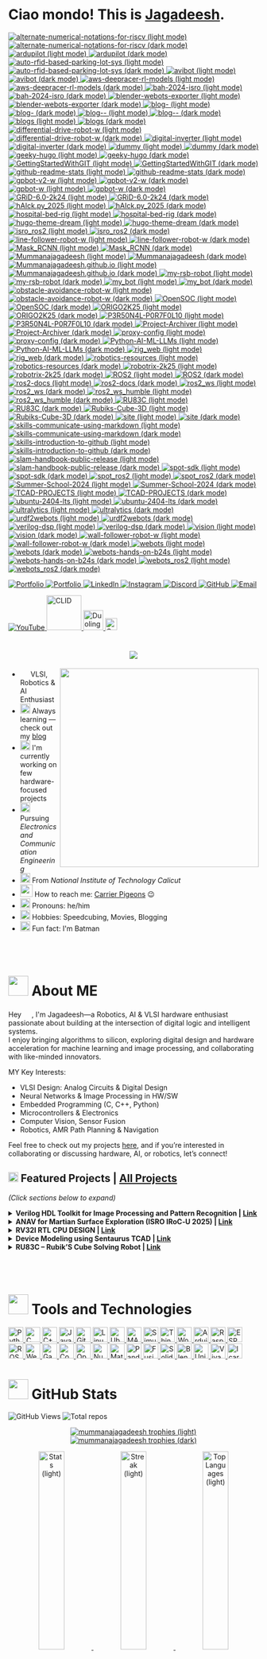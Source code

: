 # Ciao mondo! This is [Jagadeesh](https://mummanajagadeesh.github.io/). <!-- updated: 2025-07-20 14:53:03 IST -->

<!--# こんにちは、世界！これは [Jagadeesh](https://mummanajagadeesh.github.io/) です。-->

<!--START:REPO_CARDS-->

<a href="https://github.com/Mummanajagadeesh#gh-light-mode-only">
  <img src="./repos/alternate-numerical-notations-for-riscv-light.svg#gh-light-mode-only" alt="alternate-numerical-notations-for-riscv (light mode)" />
</a>
<a href="https://github.com/Mummanajagadeesh#gh-dark-mode-only">
  <img src="./repos/alternate-numerical-notations-for-riscv-dark.svg#gh-dark-mode-only" alt="alternate-numerical-notations-for-riscv (dark mode)" />
</a>


<a href="https://github.com/Mummanajagadeesh#gh-light-mode-only">
  <img src="./repos/ardupilot-light.svg#gh-light-mode-only" alt="ardupilot (light mode)" />
</a>
<a href="https://github.com/Mummanajagadeesh#gh-dark-mode-only">
  <img src="./repos/ardupilot-dark.svg#gh-dark-mode-only" alt="ardupilot (dark mode)" />
</a>


<a href="https://github.com/Mummanajagadeesh#gh-light-mode-only">
  <img src="./repos/auto-rfid-based-parking-lot-sys-light.svg#gh-light-mode-only" alt="auto-rfid-based-parking-lot-sys (light mode)" />
</a>
<a href="https://github.com/Mummanajagadeesh#gh-dark-mode-only">
  <img src="./repos/auto-rfid-based-parking-lot-sys-dark.svg#gh-dark-mode-only" alt="auto-rfid-based-parking-lot-sys (dark mode)" />
</a>


<a href="https://github.com/Mummanajagadeesh#gh-light-mode-only">
  <img src="./repos/avibot-light.svg#gh-light-mode-only" alt="avibot (light mode)" />
</a>
<a href="https://github.com/Mummanajagadeesh#gh-dark-mode-only">
  <img src="./repos/avibot-dark.svg#gh-dark-mode-only" alt="avibot (dark mode)" />
</a>


<a href="https://github.com/Mummanajagadeesh#gh-light-mode-only">
  <img src="./repos/aws-deepracer-rl-models-light.svg#gh-light-mode-only" alt="aws-deepracer-rl-models (light mode)" />
</a>
<a href="https://github.com/Mummanajagadeesh#gh-dark-mode-only">
  <img src="./repos/aws-deepracer-rl-models-dark.svg#gh-dark-mode-only" alt="aws-deepracer-rl-models (dark mode)" />
</a>


<a href="https://github.com/Mummanajagadeesh#gh-light-mode-only">
  <img src="./repos/bah-2024-isro-light.svg#gh-light-mode-only" alt="bah-2024-isro (light mode)" />
</a>
<a href="https://github.com/Mummanajagadeesh#gh-dark-mode-only">
  <img src="./repos/bah-2024-isro-dark.svg#gh-dark-mode-only" alt="bah-2024-isro (dark mode)" />
</a>


<a href="https://github.com/Mummanajagadeesh#gh-light-mode-only">
  <img src="./repos/blender-webots-exporter-light.svg#gh-light-mode-only" alt="blender-webots-exporter (light mode)" />
</a>
<a href="https://github.com/Mummanajagadeesh#gh-dark-mode-only">
  <img src="./repos/blender-webots-exporter-dark.svg#gh-dark-mode-only" alt="blender-webots-exporter (dark mode)" />
</a>


<a href="https://github.com/Mummanajagadeesh#gh-light-mode-only">
  <img src="./repos/blog--light.svg#gh-light-mode-only" alt="blog- (light mode)" />
</a>
<a href="https://github.com/Mummanajagadeesh#gh-dark-mode-only">
  <img src="./repos/blog--dark.svg#gh-dark-mode-only" alt="blog- (dark mode)" />
</a>


<a href="https://github.com/Mummanajagadeesh#gh-light-mode-only">
  <img src="./repos/blog---light.svg#gh-light-mode-only" alt="blog-- (light mode)" />
</a>
<a href="https://github.com/Mummanajagadeesh#gh-dark-mode-only">
  <img src="./repos/blog---dark.svg#gh-dark-mode-only" alt="blog-- (dark mode)" />
</a>


<a href="https://github.com/Mummanajagadeesh#gh-light-mode-only">
  <img src="./repos/blogs-light.svg#gh-light-mode-only" alt="blogs (light mode)" />
</a>
<a href="https://github.com/Mummanajagadeesh#gh-dark-mode-only">
  <img src="./repos/blogs-dark.svg#gh-dark-mode-only" alt="blogs (dark mode)" />
</a>


<a href="https://github.com/Mummanajagadeesh#gh-light-mode-only">
  <img src="./repos/differential-drive-robot-w-light.svg#gh-light-mode-only" alt="differential-drive-robot-w (light mode)" />
</a>
<a href="https://github.com/Mummanajagadeesh#gh-dark-mode-only">
  <img src="./repos/differential-drive-robot-w-dark.svg#gh-dark-mode-only" alt="differential-drive-robot-w (dark mode)" />
</a>


<a href="https://github.com/Mummanajagadeesh#gh-light-mode-only">
  <img src="./repos/digital-inverter-light.svg#gh-light-mode-only" alt="digital-inverter (light mode)" />
</a>
<a href="https://github.com/Mummanajagadeesh#gh-dark-mode-only">
  <img src="./repos/digital-inverter-dark.svg#gh-dark-mode-only" alt="digital-inverter (dark mode)" />
</a>


<a href="https://github.com/Mummanajagadeesh#gh-light-mode-only">
  <img src="./repos/dummy-light.svg#gh-light-mode-only" alt="dummy (light mode)" />
</a>
<a href="https://github.com/Mummanajagadeesh#gh-dark-mode-only">
  <img src="./repos/dummy-dark.svg#gh-dark-mode-only" alt="dummy (dark mode)" />
</a>


<a href="https://github.com/Mummanajagadeesh#gh-light-mode-only">
  <img src="./repos/geeky-hugo-light.svg#gh-light-mode-only" alt="geeky-hugo (light mode)" />
</a>
<a href="https://github.com/Mummanajagadeesh#gh-dark-mode-only">
  <img src="./repos/geeky-hugo-dark.svg#gh-dark-mode-only" alt="geeky-hugo (dark mode)" />
</a>


<a href="https://github.com/Mummanajagadeesh#gh-light-mode-only">
  <img src="./repos/gettingstartedwithgit-light.svg#gh-light-mode-only" alt="GettingStartedWithGIT (light mode)" />
</a>
<a href="https://github.com/Mummanajagadeesh#gh-dark-mode-only">
  <img src="./repos/gettingstartedwithgit-dark.svg#gh-dark-mode-only" alt="GettingStartedWithGIT (dark mode)" />
</a>


<a href="https://github.com/Mummanajagadeesh#gh-light-mode-only">
  <img src="./repos/github-readme-stats-light.svg#gh-light-mode-only" alt="github-readme-stats (light mode)" />
</a>
<a href="https://github.com/Mummanajagadeesh#gh-dark-mode-only">
  <img src="./repos/github-readme-stats-dark.svg#gh-dark-mode-only" alt="github-readme-stats (dark mode)" />
</a>


<a href="https://github.com/Mummanajagadeesh#gh-light-mode-only">
  <img src="./repos/gpbot-v2-w-light.svg#gh-light-mode-only" alt="gpbot-v2-w (light mode)" />
</a>
<a href="https://github.com/Mummanajagadeesh#gh-dark-mode-only">
  <img src="./repos/gpbot-v2-w-dark.svg#gh-dark-mode-only" alt="gpbot-v2-w (dark mode)" />
</a>


<a href="https://github.com/Mummanajagadeesh#gh-light-mode-only">
  <img src="./repos/gpbot-w-light.svg#gh-light-mode-only" alt="gpbot-w (light mode)" />
</a>
<a href="https://github.com/Mummanajagadeesh#gh-dark-mode-only">
  <img src="./repos/gpbot-w-dark.svg#gh-dark-mode-only" alt="gpbot-w (dark mode)" />
</a>


<a href="https://github.com/Mummanajagadeesh#gh-light-mode-only">
  <img src="./repos/grid-6.0-2k24-light.svg#gh-light-mode-only" alt="GRiD-6.0-2k24 (light mode)" />
</a>
<a href="https://github.com/Mummanajagadeesh#gh-dark-mode-only">
  <img src="./repos/grid-6.0-2k24-dark.svg#gh-dark-mode-only" alt="GRiD-6.0-2k24 (dark mode)" />
</a>


<a href="https://github.com/Mummanajagadeesh#gh-light-mode-only">
  <img src="./repos/haick.py_2025-light.svg#gh-light-mode-only" alt="hAIck.py_2025 (light mode)" />
</a>
<a href="https://github.com/Mummanajagadeesh#gh-dark-mode-only">
  <img src="./repos/haick.py_2025-dark.svg#gh-dark-mode-only" alt="hAIck.py_2025 (dark mode)" />
</a>


<a href="https://github.com/Mummanajagadeesh#gh-light-mode-only">
  <img src="./repos/hospital-bed-rig-light.svg#gh-light-mode-only" alt="hospital-bed-rig (light mode)" />
</a>
<a href="https://github.com/Mummanajagadeesh#gh-dark-mode-only">
  <img src="./repos/hospital-bed-rig-dark.svg#gh-dark-mode-only" alt="hospital-bed-rig (dark mode)" />
</a>


<a href="https://github.com/Mummanajagadeesh#gh-light-mode-only">
  <img src="./repos/hugo-theme-dream-light.svg#gh-light-mode-only" alt="hugo-theme-dream (light mode)" />
</a>
<a href="https://github.com/Mummanajagadeesh#gh-dark-mode-only">
  <img src="./repos/hugo-theme-dream-dark.svg#gh-dark-mode-only" alt="hugo-theme-dream (dark mode)" />
</a>


<a href="https://github.com/Mummanajagadeesh#gh-light-mode-only">
  <img src="./repos/isro_ros2-light.svg#gh-light-mode-only" alt="isro_ros2 (light mode)" />
</a>
<a href="https://github.com/Mummanajagadeesh#gh-dark-mode-only">
  <img src="./repos/isro_ros2-dark.svg#gh-dark-mode-only" alt="isro_ros2 (dark mode)" />
</a>


<a href="https://github.com/Mummanajagadeesh#gh-light-mode-only">
  <img src="./repos/line-follower-robot-w-light.svg#gh-light-mode-only" alt="line-follower-robot-w (light mode)" />
</a>
<a href="https://github.com/Mummanajagadeesh#gh-dark-mode-only">
  <img src="./repos/line-follower-robot-w-dark.svg#gh-dark-mode-only" alt="line-follower-robot-w (dark mode)" />
</a>


<a href="https://github.com/Mummanajagadeesh#gh-light-mode-only">
  <img src="./repos/mask_rcnn-light.svg#gh-light-mode-only" alt="Mask_RCNN (light mode)" />
</a>
<a href="https://github.com/Mummanajagadeesh#gh-dark-mode-only">
  <img src="./repos/mask_rcnn-dark.svg#gh-dark-mode-only" alt="Mask_RCNN (dark mode)" />
</a>


<a href="https://github.com/Mummanajagadeesh#gh-light-mode-only">
  <img src="./repos/mummanajagadeesh-light.svg#gh-light-mode-only" alt="Mummanajagadeesh (light mode)" />
</a>
<a href="https://github.com/Mummanajagadeesh#gh-dark-mode-only">
  <img src="./repos/mummanajagadeesh-dark.svg#gh-dark-mode-only" alt="Mummanajagadeesh (dark mode)" />
</a>


<a href="https://github.com/Mummanajagadeesh#gh-light-mode-only">
  <img src="./repos/mummanajagadeesh.github.io-light.svg#gh-light-mode-only" alt="Mummanajagadeesh.github.io (light mode)" />
</a>
<a href="https://github.com/Mummanajagadeesh#gh-dark-mode-only">
  <img src="./repos/mummanajagadeesh.github.io-dark.svg#gh-dark-mode-only" alt="Mummanajagadeesh.github.io (dark mode)" />
</a>


<a href="https://github.com/Mummanajagadeesh#gh-light-mode-only">
  <img src="./repos/my-rsb-robot-light.svg#gh-light-mode-only" alt="my-rsb-robot (light mode)" />
</a>
<a href="https://github.com/Mummanajagadeesh#gh-dark-mode-only">
  <img src="./repos/my-rsb-robot-dark.svg#gh-dark-mode-only" alt="my-rsb-robot (dark mode)" />
</a>


<a href="https://github.com/Mummanajagadeesh#gh-light-mode-only">
  <img src="./repos/my_bot-light.svg#gh-light-mode-only" alt="my_bot (light mode)" />
</a>
<a href="https://github.com/Mummanajagadeesh#gh-dark-mode-only">
  <img src="./repos/my_bot-dark.svg#gh-dark-mode-only" alt="my_bot (dark mode)" />
</a>


<a href="https://github.com/Mummanajagadeesh#gh-light-mode-only">
  <img src="./repos/obstacle-avoidance-robot-w-light.svg#gh-light-mode-only" alt="obstacle-avoidance-robot-w (light mode)" />
</a>
<a href="https://github.com/Mummanajagadeesh#gh-dark-mode-only">
  <img src="./repos/obstacle-avoidance-robot-w-dark.svg#gh-dark-mode-only" alt="obstacle-avoidance-robot-w (dark mode)" />
</a>


<a href="https://github.com/Mummanajagadeesh#gh-light-mode-only">
  <img src="./repos/opensoc-light.svg#gh-light-mode-only" alt="OpenSOC (light mode)" />
</a>
<a href="https://github.com/Mummanajagadeesh#gh-dark-mode-only">
  <img src="./repos/opensoc-dark.svg#gh-dark-mode-only" alt="OpenSOC (dark mode)" />
</a>


<a href="https://github.com/Mummanajagadeesh#gh-light-mode-only">
  <img src="./repos/origo2k25-light.svg#gh-light-mode-only" alt="ORIGO2K25 (light mode)" />
</a>
<a href="https://github.com/Mummanajagadeesh#gh-dark-mode-only">
  <img src="./repos/origo2k25-dark.svg#gh-dark-mode-only" alt="ORIGO2K25 (dark mode)" />
</a>


<a href="https://github.com/Mummanajagadeesh#gh-light-mode-only">
  <img src="./repos/p3r50n4l-p0r7f0l10-light.svg#gh-light-mode-only" alt="P3R50N4L-P0R7F0L10 (light mode)" />
</a>
<a href="https://github.com/Mummanajagadeesh#gh-dark-mode-only">
  <img src="./repos/p3r50n4l-p0r7f0l10-dark.svg#gh-dark-mode-only" alt="P3R50N4L-P0R7F0L10 (dark mode)" />
</a>


<a href="https://github.com/Mummanajagadeesh#gh-light-mode-only">
  <img src="./repos/project-archiver-light.svg#gh-light-mode-only" alt="Project-Archiver (light mode)" />
</a>
<a href="https://github.com/Mummanajagadeesh#gh-dark-mode-only">
  <img src="./repos/project-archiver-dark.svg#gh-dark-mode-only" alt="Project-Archiver (dark mode)" />
</a>


<a href="https://github.com/Mummanajagadeesh#gh-light-mode-only">
  <img src="./repos/proxy-config-light.svg#gh-light-mode-only" alt="proxy-config (light mode)" />
</a>
<a href="https://github.com/Mummanajagadeesh#gh-dark-mode-only">
  <img src="./repos/proxy-config-dark.svg#gh-dark-mode-only" alt="proxy-config (dark mode)" />
</a>


<a href="https://github.com/Mummanajagadeesh#gh-light-mode-only">
  <img src="./repos/python-ai-ml-llms-light.svg#gh-light-mode-only" alt="Python-AI-ML-LLMs (light mode)" />
</a>
<a href="https://github.com/Mummanajagadeesh#gh-dark-mode-only">
  <img src="./repos/python-ai-ml-llms-dark.svg#gh-dark-mode-only" alt="Python-AI-ML-LLMs (dark mode)" />
</a>


<a href="https://github.com/Mummanajagadeesh#gh-light-mode-only">
  <img src="./repos/rig_web-light.svg#gh-light-mode-only" alt="rig_web (light mode)" />
</a>
<a href="https://github.com/Mummanajagadeesh#gh-dark-mode-only">
  <img src="./repos/rig_web-dark.svg#gh-dark-mode-only" alt="rig_web (dark mode)" />
</a>


<a href="https://github.com/Mummanajagadeesh#gh-light-mode-only">
  <img src="./repos/robotics-resources-light.svg#gh-light-mode-only" alt="robotics-resources (light mode)" />
</a>
<a href="https://github.com/Mummanajagadeesh#gh-dark-mode-only">
  <img src="./repos/robotics-resources-dark.svg#gh-dark-mode-only" alt="robotics-resources (dark mode)" />
</a>


<a href="https://github.com/Mummanajagadeesh#gh-light-mode-only">
  <img src="./repos/robotrix-2k25-light.svg#gh-light-mode-only" alt="robotrix-2k25 (light mode)" />
</a>
<a href="https://github.com/Mummanajagadeesh#gh-dark-mode-only">
  <img src="./repos/robotrix-2k25-dark.svg#gh-dark-mode-only" alt="robotrix-2k25 (dark mode)" />
</a>


<a href="https://github.com/Mummanajagadeesh#gh-light-mode-only">
  <img src="./repos/ros2-light.svg#gh-light-mode-only" alt="ROS2 (light mode)" />
</a>
<a href="https://github.com/Mummanajagadeesh#gh-dark-mode-only">
  <img src="./repos/ros2-dark.svg#gh-dark-mode-only" alt="ROS2 (dark mode)" />
</a>


<a href="https://github.com/Mummanajagadeesh#gh-light-mode-only">
  <img src="./repos/ros2-docs-light.svg#gh-light-mode-only" alt="ros2-docs (light mode)" />
</a>
<a href="https://github.com/Mummanajagadeesh#gh-dark-mode-only">
  <img src="./repos/ros2-docs-dark.svg#gh-dark-mode-only" alt="ros2-docs (dark mode)" />
</a>


<a href="https://github.com/Mummanajagadeesh#gh-light-mode-only">
  <img src="./repos/ros2_ws-light.svg#gh-light-mode-only" alt="ros2_ws (light mode)" />
</a>
<a href="https://github.com/Mummanajagadeesh#gh-dark-mode-only">
  <img src="./repos/ros2_ws-dark.svg#gh-dark-mode-only" alt="ros2_ws (dark mode)" />
</a>


<a href="https://github.com/Mummanajagadeesh#gh-light-mode-only">
  <img src="./repos/ros2_ws_humble-light.svg#gh-light-mode-only" alt="ros2_ws_humble (light mode)" />
</a>
<a href="https://github.com/Mummanajagadeesh#gh-dark-mode-only">
  <img src="./repos/ros2_ws_humble-dark.svg#gh-dark-mode-only" alt="ros2_ws_humble (dark mode)" />
</a>


<a href="https://github.com/Mummanajagadeesh#gh-light-mode-only">
  <img src="./repos/ru83c-light.svg#gh-light-mode-only" alt="RU83C (light mode)" />
</a>
<a href="https://github.com/Mummanajagadeesh#gh-dark-mode-only">
  <img src="./repos/ru83c-dark.svg#gh-dark-mode-only" alt="RU83C (dark mode)" />
</a>


<a href="https://github.com/Mummanajagadeesh#gh-light-mode-only">
  <img src="./repos/rubiks-cube-3d-light.svg#gh-light-mode-only" alt="Rubiks-Cube-3D (light mode)" />
</a>
<a href="https://github.com/Mummanajagadeesh#gh-dark-mode-only">
  <img src="./repos/rubiks-cube-3d-dark.svg#gh-dark-mode-only" alt="Rubiks-Cube-3D (dark mode)" />
</a>


<a href="https://github.com/Mummanajagadeesh#gh-light-mode-only">
  <img src="./repos/site-light.svg#gh-light-mode-only" alt="site (light mode)" />
</a>
<a href="https://github.com/Mummanajagadeesh#gh-dark-mode-only">
  <img src="./repos/site-dark.svg#gh-dark-mode-only" alt="site (dark mode)" />
</a>


<a href="https://github.com/Mummanajagadeesh#gh-light-mode-only">
  <img src="./repos/skills-communicate-using-markdown-light.svg#gh-light-mode-only" alt="skills-communicate-using-markdown (light mode)" />
</a>
<a href="https://github.com/Mummanajagadeesh#gh-dark-mode-only">
  <img src="./repos/skills-communicate-using-markdown-dark.svg#gh-dark-mode-only" alt="skills-communicate-using-markdown (dark mode)" />
</a>


<a href="https://github.com/Mummanajagadeesh#gh-light-mode-only">
  <img src="./repos/skills-introduction-to-github-light.svg#gh-light-mode-only" alt="skills-introduction-to-github (light mode)" />
</a>
<a href="https://github.com/Mummanajagadeesh#gh-dark-mode-only">
  <img src="./repos/skills-introduction-to-github-dark.svg#gh-dark-mode-only" alt="skills-introduction-to-github (dark mode)" />
</a>


<a href="https://github.com/Mummanajagadeesh#gh-light-mode-only">
  <img src="./repos/slam-handbook-public-release-light.svg#gh-light-mode-only" alt="slam-handbook-public-release (light mode)" />
</a>
<a href="https://github.com/Mummanajagadeesh#gh-dark-mode-only">
  <img src="./repos/slam-handbook-public-release-dark.svg#gh-dark-mode-only" alt="slam-handbook-public-release (dark mode)" />
</a>


<a href="https://github.com/Mummanajagadeesh#gh-light-mode-only">
  <img src="./repos/spot-sdk-light.svg#gh-light-mode-only" alt="spot-sdk (light mode)" />
</a>
<a href="https://github.com/Mummanajagadeesh#gh-dark-mode-only">
  <img src="./repos/spot-sdk-dark.svg#gh-dark-mode-only" alt="spot-sdk (dark mode)" />
</a>


<a href="https://github.com/Mummanajagadeesh#gh-light-mode-only">
  <img src="./repos/spot_ros2-light.svg#gh-light-mode-only" alt="spot_ros2 (light mode)" />
</a>
<a href="https://github.com/Mummanajagadeesh#gh-dark-mode-only">
  <img src="./repos/spot_ros2-dark.svg#gh-dark-mode-only" alt="spot_ros2 (dark mode)" />
</a>


<a href="https://github.com/Mummanajagadeesh#gh-light-mode-only">
  <img src="./repos/summer-school-2024-light.svg#gh-light-mode-only" alt="Summer-School-2024 (light mode)" />
</a>
<a href="https://github.com/Mummanajagadeesh#gh-dark-mode-only">
  <img src="./repos/summer-school-2024-dark.svg#gh-dark-mode-only" alt="Summer-School-2024 (dark mode)" />
</a>


<a href="https://github.com/Mummanajagadeesh#gh-light-mode-only">
  <img src="./repos/tcad-projects-light.svg#gh-light-mode-only" alt="TCAD-PROJECTS (light mode)" />
</a>
<a href="https://github.com/Mummanajagadeesh#gh-dark-mode-only">
  <img src="./repos/tcad-projects-dark.svg#gh-dark-mode-only" alt="TCAD-PROJECTS (dark mode)" />
</a>


<a href="https://github.com/Mummanajagadeesh#gh-light-mode-only">
  <img src="./repos/ubuntu-2404-lts-light.svg#gh-light-mode-only" alt="ubuntu-2404-lts (light mode)" />
</a>
<a href="https://github.com/Mummanajagadeesh#gh-dark-mode-only">
  <img src="./repos/ubuntu-2404-lts-dark.svg#gh-dark-mode-only" alt="ubuntu-2404-lts (dark mode)" />
</a>


<a href="https://github.com/Mummanajagadeesh#gh-light-mode-only">
  <img src="./repos/ultralytics-light.svg#gh-light-mode-only" alt="ultralytics (light mode)" />
</a>
<a href="https://github.com/Mummanajagadeesh#gh-dark-mode-only">
  <img src="./repos/ultralytics-dark.svg#gh-dark-mode-only" alt="ultralytics (dark mode)" />
</a>


<a href="https://github.com/Mummanajagadeesh#gh-light-mode-only">
  <img src="./repos/urdf2webots-light.svg#gh-light-mode-only" alt="urdf2webots (light mode)" />
</a>
<a href="https://github.com/Mummanajagadeesh#gh-dark-mode-only">
  <img src="./repos/urdf2webots-dark.svg#gh-dark-mode-only" alt="urdf2webots (dark mode)" />
</a>


<a href="https://github.com/Mummanajagadeesh#gh-light-mode-only">
  <img src="./repos/verilog-dsp-light.svg#gh-light-mode-only" alt="verilog-dsp (light mode)" />
</a>
<a href="https://github.com/Mummanajagadeesh#gh-dark-mode-only">
  <img src="./repos/verilog-dsp-dark.svg#gh-dark-mode-only" alt="verilog-dsp (dark mode)" />
</a>


<a href="https://github.com/Mummanajagadeesh#gh-light-mode-only">
  <img src="./repos/vision-light.svg#gh-light-mode-only" alt="vision (light mode)" />
</a>
<a href="https://github.com/Mummanajagadeesh#gh-dark-mode-only">
  <img src="./repos/vision-dark.svg#gh-dark-mode-only" alt="vision (dark mode)" />
</a>


<a href="https://github.com/Mummanajagadeesh#gh-light-mode-only">
  <img src="./repos/wall-follower-robot-w-light.svg#gh-light-mode-only" alt="wall-follower-robot-w (light mode)" />
</a>
<a href="https://github.com/Mummanajagadeesh#gh-dark-mode-only">
  <img src="./repos/wall-follower-robot-w-dark.svg#gh-dark-mode-only" alt="wall-follower-robot-w (dark mode)" />
</a>


<a href="https://github.com/Mummanajagadeesh#gh-light-mode-only">
  <img src="./repos/webots-light.svg#gh-light-mode-only" alt="webots (light mode)" />
</a>
<a href="https://github.com/Mummanajagadeesh#gh-dark-mode-only">
  <img src="./repos/webots-dark.svg#gh-dark-mode-only" alt="webots (dark mode)" />
</a>


<a href="https://github.com/Mummanajagadeesh#gh-light-mode-only">
  <img src="./repos/webots-hands-on-b24s-light.svg#gh-light-mode-only" alt="webots-hands-on-b24s (light mode)" />
</a>
<a href="https://github.com/Mummanajagadeesh#gh-dark-mode-only">
  <img src="./repos/webots-hands-on-b24s-dark.svg#gh-dark-mode-only" alt="webots-hands-on-b24s (dark mode)" />
</a>


<a href="https://github.com/Mummanajagadeesh#gh-light-mode-only">
  <img src="./repos/webots_ros2-light.svg#gh-light-mode-only" alt="webots_ros2 (light mode)" />
</a>
<a href="https://github.com/Mummanajagadeesh#gh-dark-mode-only">
  <img src="./repos/webots_ros2-dark.svg#gh-dark-mode-only" alt="webots_ros2 (dark mode)" />
</a>

<!--END:REPO_CARDS-->

<!--START-REPO-CARD:ImProVe-->
<!--END-REPO-CARD:ImProVe-->


<!--START-REPO-CARD:NeVeR-->
<!--END-REPO-CARD:NeVeR-->


<p align="left">
  <a href="https://mummanajagadeesh.github.io/" target="_blank">
      <img src="https://img.shields.io/badge/Portfolio-2E8B57?style=flat-square&logo=Google-chrome&logoColor=white" alt="Portfolio"/>
  </a>
  <a href="https://mummanajagadeesh.github.io/blog/all" target="_blank">
      <img src="https://img.shields.io/badge/BLOG-000000?style=flat-square&logo=Google-chrome&logoColor=white" alt="Portfolio"/>
  </a>
  <a href="https://www.linkedin.com/in/jagadeeesh-mummana" target="_blank">
    <img src="https://img.shields.io/badge/LinkedIn-blue?style=flat-square&logo=linkedin" alt="LinkedIn"/>
  </a>
  <a href="https://www.instagram.com/jagadeesh__97__" target="_blank">
    <img src="https://img.shields.io/badge/Instagram-E4405F?style=flat-square&logo=instagram&logoColor=white" alt="Instagram"/>
  </a>
  <a href="https://discord.com/users/864753029030215690" target="_blank">
    <img src="https://img.shields.io/badge/Discord-7289DA?style=flat-square&logo=discord&logoColor=white" alt="Discord"/>
  </a>
  <a href="https://github.com/Mummanajagadeesh" target="_blank">
    <img src="https://img.shields.io/badge/GitHub-black?style=flat-square&logo=github" alt="GitHub"/>
  </a>
  <a href="mailto:mummanajagadeesh97@gmail.com" target="_blank">
    <img src="https://img.shields.io/badge/Email-D14836?style=flat-square&logo=gmail&logoColor=white" alt="Email"/>
  </a>
<!--   <a href="https://www.facebook.com/MJagadeesh97/" target="_blank">
    <img src="https://img.shields.io/badge/Facebook-1877F2?style=flat-square&logo=facebook&logoColor=white" alt="Facebook"/>
  </a>
  <a href="https://x.com/M_JAGADEESH97" target="_blank">
    <img src="https://img.shields.io/badge/Twitter-000000?style=flat-square&logo=x&logoColor=white" alt="X"/>
  </a> -->
</p>

<p align="left">
  <a href="https://www.youtube.com/@M_J_9_7" target="_blank">
    <img src="https://img.shields.io/badge/YouTube-FF0000?style=flat-square&logo=youtube&logoColor=white" alt="YouTube"/>
  </a>
  <a href="https://events.cubelelo.com/profile/24CLMUM001">
    <img src="https://m.media-amazon.com/images/S/aplus-media/sc/80b77cfa-c498-46e8-844c-3768a698d63a.__CR0,0,600,180_PT0_SX600_V1___.png" alt="CLID" width="70"/>
  </a>
  <a href="https://www.duolingo.com/profile/jagadeesh97">
    <img src="https://media.tenor.com/z168S__FUKcAAAAi/duolingo.gif" alt="Duolingo" width="40"/>
  </a>
  <a href="https://games.app.goo.gl/p1bNrgGSnMbK4hte9">
    <img src="https://www.svgrepo.com/show/303545/google-play-games-logo.svg" alt="Google Play" width="24"/>
  </a>
</p>



<!--<h1 align="center">
    <img src="https://readme-typing-svg.herokuapp.com/?font=Monaco&size=35&color=FF0000&center=true&vCenter=true&width=1000&height=120&duration=4000&lines=$+git+pull+life+--verbose;Fetching+latest+life+updates...;error:+merge+conflict+in+/mental/health;error:+insufficient+memory+to+process+workload;warning:+uncommitted+stress+found;Aborting...;Output:+%22404'd%22&repeat=false" />
</h1>-->


<h1 align="center">
    <img src="https://readme-typing-svg.herokuapp.com/?font=Monaco&size=35&color=FF0000&center=true&vCenter=true&width=500&height=70&duration=4000&lines=Hi_👋!;+I'm_Jagadeesh_ツ;" />
</h1>



<!-- <table>
  <tr>
    <td>
      <img src="https://i.pinimg.com/originals/3d/17/f4/3d17f46d3ea30dc0b94a9ff4a4d1a380.gif" width="400px">
    </td>
    <td>
      - <img src="https://images.emojiterra.com/google/noto-emoji/animated-emoji/1f916.gif" width="17px"> Robotics, AI & VLSI Enthusiast<br>
      - <img src="https://i.gifer.com/origin/4c/4c8423ace30594a2f80c07639d6885fd_w200.webp" width="20px"> I'm constantly learning<br>
      - <img src="https://mir-s3-cdn-cf.behance.net/project_modules/disp/91e44488262645.5ddbaf2895ce1.gif" width="20px"> I'm currently working on few robotics related projects<br>
      - <img src="https://media.tenor.com/tkpOfRTT21UAAAAi/flexed-biceps-joypixels.gif" width="20px"> Pursuing <em>Electronics and Communication Engineering</em><br>
      - <img src="https://media4.giphy.com/media/v1.Y2lkPTc5MGI3NjExdXhoNWhlMzdiczdvYzVndjVxdjF5bTgwdHlvaGJ1bWkzMTJwZGkxcSZlcD12MV9pbnRlcm5hbF9naWZfYnlfaWQmY3Q9cw/VGQh2JdmphZHUBT0Bi/giphy.webp" width="20px"> From <em>National Institute of Technology Calicut</em><br>
      - <img src="https://cdn.pixabay.com/animation/2023/10/03/13/08/13-08-01-15_512.gif" width="25px"> How to reach me: <a href="https://mummanajagadeesh.github.io/contact">Carrier Pigeons</a> 😉<br>
      - <img src="https://media.tenor.com/kDZWJ62n1mEAAAAj/emoji-emojis.gif" width="20px"> Pronouns: he/him<br>
      - <img src="https://cdn.pixabay.com/animation/2023/03/21/10/41/10-41-09-561_512.gif" width="20px"> 
        <!--Hobbies:
        <img src="https://i.pinimg.com/originals/e4/4a/5f/e44a5fb5dbaa4e48a5a09f42b63ad02e.gif" width="20px">,
        <img src="https://media1.giphy.com/media/v1.Y2lkPTc5MGI3NjExanFhMXVoN3VoMmt0Y3F3Ymdsc2kyOWdqM3Ixa3NrMzhoZ295dXByOSZlcD12MV9pbnRlcm5hbF9naWZfYnlfaWQmY3Q9cw/2Ygy0khwewLgMSYM0t/giphy.webp" width="15px">,
        <img src="https://media.tenor.com/U_xJRkSD54AAAAAi/abiera-origami.gif" width="15px"><br>-->


<!--<p align="center">
<table>
  <tr>
    <td>
      <img src="https://i.pinimg.com/originals/3d/17/f4/3d17f46d3ea30dc0b94a9ff4a4d1a380.gif" width="400px">
    </td>
    <td>
      <ul>
        <li><img src="https://images.emojiterra.com/google/noto-emoji/animated-emoji/1f916.gif" width="17px"> Robotics, AI & VLSI Enthusiast</li>
        <li><img src="https://i.gifer.com/origin/4c/4c8423ace30594a2f80c07639d6885fd_w200.webp" width="20px"> I'm constantly learning</li>
        <li><img src="https://mir-s3-cdn-cf.behance.net/project_modules/disp/91e44488262645.5ddbaf2895ce1.gif" width="20px"> I'm currently working on few robotics related projects</li>
        <li><img src="https://media.tenor.com/tkpOfRTT21UAAAAi/flexed-biceps-joypixels.gif" width="20px"> Pursuing <em>Electronics and Communication Engineering</em></li>
        <li><img src="https://media4.giphy.com/media/v1.Y2lkPTc5MGI3NjExdXhoNWhlMzdiczdvYzVndjVxdjF5bTgwdHlvaGJ1bWkzMTJwZGkxcSZlcD12MV9pbnRlcm5hbF9naWZfYnlfaWQmY3Q9cw/VGQh2JdmphZHUBT0Bi/giphy.webp" width="20px"> From <em>National Institute of Technology Calicut</em></li>
        <li><img src="https://cdn.pixabay.com/animation/2023/10/03/13/08/13-08-01-15_512.gif" width="25px"> How to reach me: <a href="https://mummanajagadeesh.github.io/contact">Carrier Pigeons</a> 😉</li>
        <li><img src="https://media.tenor.com/kDZWJ62n1mEAAAAj/emoji-emojis.gif" width="20px"> Pronouns: he/him</li>
        <li><img src="https://cdn.pixabay.com/animation/2023/03/21/10/41/10-41-09-561_512.gif" width="20px"> Hobbies: Speedcubing, Coding, Movies, Blogging</li>
        <li><img src="https://media1.giphy.com/media/v1.Y2lkPTc5MGI3NjExeGo0bDB3azFlMTF0ZTI2ZGMyMXNja3ZnaG9pZ2Z1MXc5ZWljM2xqbiZlcD12MV9pbnRlcm5hbF9naWZfYnlfaWQmY3Q9cw/3ohc19SFUdIJ0YQcLe/giphy.webp" width="20px"> Fun fact: I'm Batman</li>
      </ul>
    </td>
  </tr>
</table>
</p>-->

<p>
  <img src="https://i.pinimg.com/originals/3d/17/f4/3d17f46d3ea30dc0b94a9ff4a4d1a380.gif" width="400px" align="right">
</p>

<ul>
  <li><img src="https://images.emojiterra.com/google/noto-emoji/animated-emoji/1f916.gif" width="17px"> VLSI, Robotics & AI Enthusiast</li>
  <li><img src="https://i.gifer.com/origin/4c/4c8423ace30594a2f80c07639d6885fd_w200.webp" width="20px" alt="rocket icon"> Always learning — check out my <a href="https://mummanajagadeesh.github.io/blog/all">blog</a></li>
  <li><img src="https://mir-s3-cdn-cf.behance.net/project_modules/disp/91e44488262645.5ddbaf2895ce1.gif" width="20px"> I'm currently working on few hardware-focused projects</li>
  <li><img src="https://media.tenor.com/tkpOfRTT21UAAAAi/flexed-biceps-joypixels.gif" width="20px"> Pursuing <em>Electronics and Communication Engineering</em></li>
  <li><img src="https://media4.giphy.com/media/v1.Y2lkPTc5MGI3NjExdXhoNWhlMzdiczdvYzVndjVxdjF5bTgwdHlvaGJ1bWkzMTJwZGkxcSZlcD12MV9pbnRlcm5hbF9naWZfYnlfaWQmY3Q9cw/VGQh2JdmphZHUBT0Bi/giphy.webp" width="20px"> From <em>National Institute of Technology Calicut</em></li>
  <li><img src="https://cdn.pixabay.com/animation/2023/10/03/13/08/13-08-01-15_512.gif" width="25px"> How to reach me: <a href="https://mummanajagadeesh.github.io/contact">Carrier Pigeons</a> 😉</li>
  <li><img src="https://media.tenor.com/kDZWJ62n1mEAAAAj/emoji-emojis.gif" width="20px"> Pronouns: he/him</li>
  <li><img src="https://cdn.pixabay.com/animation/2023/03/21/10/41/10-41-09-561_512.gif" width="20px"> Hobbies: Speedcubing, Movies, Blogging</li>
  <li><img src="https://media1.giphy.com/media/v1.Y2lkPTc5MGI3NjExeGo0bDB3azFlMTF0ZTI2ZGMyMXNja3ZnaG9pZ2Z1MXc5ZWljM2xqbiZlcD12MV9pbnRlcm5hbF9naWZfYnlfaWQmY3Q9cw/3ohc19SFUdIJ0YQcLe/giphy.webp" width="20px"> Fun fact: I'm Batman</li>
</ul>

<!--$ git pull life --verbose
Fetching latest life updates...
error: merge conflict in /mental/health
error: insufficient memory to process workload
warning: uncommitted stress found
Aborting...
Output: "Fckdup"-->
<br><br>

# <img src="https://i.pinimg.com/originals/88/c0/8e/88c08e0221a17ea11b0e59341d2c0b7c.gif" width="40px"> About ME

Hey <img src="https://raw.githubusercontent.com/umenzi/umenzi/main/wave.gif" width="17px">, I'm Jagadeesh—a Robotics, AI & VLSI hardware enthusiast passionate about building at the intersection of digital logic and intelligent systems.  
I enjoy bringing algorithms to silicon, exploring digital design and hardware acceleration for machine learning and image processing, and collaborating with like-minded innovators.

MY Key Interests:
- VLSI Design: Analog Circuits & Digital Design
- Neural Networks & Image Processing in HW/SW
- Embedded Programming (C, C++, Python)
- Microcontrollers & Electronics
- Computer Vision, Sensor Fusion
- Robotics, AMR Path Planning & Navigation
  
Feel free to check out my projects [here](https://mummanajagadeesh.github.io/projects/), and if you’re interested in collaborating or discussing hardware, AI, or robotics, let’s connect!

## <img src="https://media2.giphy.com/media/v1.Y2lkPTc5MGI3NjExaDZyazBneGIxemh6OHBtdXVxb3JtcmhubzRxY2Jyc3hxNXhwZHhuaSZlcD12MV9pbnRlcm5hbF9naWZfYnlfaWQmY3Q9cw/qXp82ZL3eZbbTUrLyy/giphy.gif"  width="20px"> Featured Projects | [All Projects](https://mummanajagadeesh.github.io/projects/)

<em>(Click sections below to expand)</em>


<details>
<summary>
  <strong>
    Verilog HDL Toolkit for Image Processing and Pattern Recognition |
    <a href="https://mummanajagadeesh.github.io/projects/improve/subprojects" target="_blank">Link</a>
  </strong>
</summary>
  
<br>

**Duration:** Individual, Ongoing  
**Tools:** Verilog (Icarus Verilog, Xilinx Vivado) | Python (OpenCV, NumPy, Tkinter) | Scripting (TCL, Perl)

- **Designed `image processing algorithms` (e.g., edge detection, geometric & color transforms, noise reduction) in Verilog, utilizing `hardware optimized math` techniques to maximize computational efficiency. These algorithms were fine-tuned for `low-latency` preprocessing in embedded vision SoCs.**

- **Implemented a `64-bit 3-layer perceptron` (`MLP 784-256-128-62`) for Extended-MNIST Character Recognition (`62 classes, ∼124k samples`) using an FSM-controlled neural network in Verilog. This implementation achieved `>90% training accuracy` (`>75% simulation accuracy`) with `~1.5s inference latency` (in simulation). A full end-to-end preprocessing and inference workflow was developed.**

- **Automated model `inference` and `performance metric` evaluation via Tcl/Perl scripts (executing Python and Icarus Verilog commands). Additionally, a real-time Tkinter GUI was created for test user input.**

- **Currently working on real-life applications including `label detection`, `document scanning`, `stereo depth map generation`, and neural network inference for MNIST/EMNIST datasets.**

</details>

<details>  
<summary>  
  <strong>  
    ANAV for Martian Surface Exploration (ISRO IRoC‑U 2025) |  
    <a href="https://mummanajagadeesh.github.io/projects/isro-anav/" target="_blank">Link</a>  
  </strong>  
</summary>  

<br>  

**Duration:** Team-based (ISRO RIG), Ongoing
**Tools:** Jetson Nano | Pixhawk | RealSense D435i | ESP32 (ESP‑Now) | VINS‑Fusion | ROS2

* **Built a `<2kg autonomous quadrotor>` for `GNSS-denied environments`, capable of `real-time mapping`, `navigation`, and `safe-zone detection` with zero manual intervention; Jetson Nano was used for onboard compute and Pixhawk handled flight control.**

* **Calibrated ESCs and implemented `embedded power distribution` via BEC module to ensure stable regulation for compute/sensing; integrated barometer and external optical flow sensor with Pixhawk for redundancy in low-texture or drifting conditions.**

* **Fused stereo-IMU data from `Intel RealSense D435i` using `VINS-Fusion` on `ROS2`, achieving `<5cm drift` over \~5m; transmitted real-time telemetry using ESP32 modules (`ESP‑Now`); autonomously landed on `obstacle-free 1.5×1.5m` zones with `<15° slopes`.**

</details>

<details>
<summary>
  <strong>
    RV32I RTL CPU DESIGN |
    <a href="https://mummanajagadeesh.github.io/projects/rose" target="_blank">Link</a>
  </strong>
</summary>
  
<br>


**Duration:** Individual, Ongoing  
**Tools:** Verilog (Icarus Verilog) | TL-Verilog (Makerchip) 

- **Implemented a fully synthesizable RV32I RISC-V core** in TL-Verilog with a single-stage pipeline, supporting all base integer instructions and immediate formats (I, S, B, U, J).

- **Developed a test program summing integers 1 to 9**, verified correct ALU operations, branching, and control flow within 50 simulation cycles, with pass/fail status stored in registers `x30` and `x31`.

- **Designed a 32-register file with dual-read and single-write ports**, enforcing write-disable on register `x0`, and integrated instruction decode logic handling opcode, funct3, and funct7 fields.

- **Implemented comprehensive ALU supporting arithmetic, logic, shifts, and comparisons**, with immediate extraction and flexible program counter update logic including branch and jump target calculation.

- **Enabled simulation and debugging via Makerchip integration** using `m4+cpu_viz()`, with waveform visualization and automated test validation through register monitoring.

</details>

<details>
<summary>
  <strong>
    Device Modeling using Sentaurus TCAD | 
        <a href="https://github.com/Mummanajagadeesh/TCAD-PROJECTS/" target="_blank">Link</a>
  </strong>
</summary>
  
<br>

Designed and simulated semiconductor structures (N-resistor, PN diode, NMOS) using Sentaurus TCAD; explored effects of doping, geometry, and physical models through process setup, simulation scripting, and visual analysis of internal device behavior

</details>



<details>
<summary>
  <strong>
    RU83C – Rubik’S Cube Solving Robot |
    <a href="https://mummanajagadeesh.github.io/projects/rubec/" target="_blank">Link</a>
  </strong>
</summary>
  
<br>


A vision-powered, algorithm-driven robot that solves the Rubik’s Cube with precision using Kociemba’s two-phase algorithm for optimal move sequences

</details>

<br><br>

# <img src="https://cdn.pixabay.com/animation/2023/05/16/19/08/19-08-28-374_512.gif" width="40px"> Tools and Technologies

<p align="left">
  <a href="https://www.python.org" target="_blank">
    <img height="30" src="https://custom-icon-badges.demolab.com/badge/Python-red.svg?logo=PYTHON_MJ97" alt="Python"/>
  </a>
  <a href="https://www.cprogramming.com/" target="_blank">
    <img height="30" src="https://custom-icon-badges.demolab.com/badge/C-grey.svg?logo=C_MJ97" alt="C Programming"/>
  </a>
  <a href="https://www.w3schools.com/cpp/" target="_blank">
    <img height="30" src="https://custom-icon-badges.demolab.com/badge/C++-blueviolet.svg?logo=CPP_MJ97" alt="C++"/>
  </a>
  <a href="https://www.java.com" target="_blank">
    <img height="30" src="https://custom-icon-badges.demolab.com/badge/Java-white.svg?logo=JAVA_MJ97" alt="Java"/>
  </a>
  <a href="https://git-scm.com/" target="_blank">
    <img height="30" src="https://custom-icon-badges.demolab.com/badge/Git-black.svg?logo=GIT_MJ97" alt="Git"/>
  </a>
  <a href="https://www.linux.org/" target="_blank">
    <img height="30" src="https://custom-icon-badges.demolab.com/badge/Linux-black.svg?logo=TUX_MJ97" alt="Linux"/>
  </a>
  <a href="https://ubuntu.com/" target="_blank">
    <img height="30" src="https://custom-icon-badges.demolab.com/badge/Ubuntu-blue.svg?logo=UBUNTU_MJ97" alt="Ubuntu"/>
  </a>
  <a href="https://www.mathworks.com/products/matlab.html" target="_blank">
    <img height="30" src="https://custom-icon-badges.demolab.com/badge/MATLAB-yellow.svg?logo=MATLAB_MJ97" alt="MATLAB"/>
  </a>
  <a href="https://www.mathworks.com/products/simulink.html" target="_blank">
    <img height="30" src="https://custom-icon-badges.demolab.com/badge/Simulink-blue.svg?logo=SIMULINK_MJ97" alt="Simulink"/>
  </a>
  <a href="https://thingspeak.com/" target="_blank">
    <img height="30" src="https://custom-icon-badges.demolab.com/badge/ThingSpeak-blue.svg?logo=THINGSPEAK_MJ97" alt="ThingSpeak"/>
  </a>
  <a href="https://wokwi.com/" target="_blank">
    <img height="30" src="https://custom-icon-badges.demolab.com/badge/Wokwi-green.svg?logo=WOKWI_MJ97" alt="Wokwi"/>
  </a>
  <a href="https://www.arduino.cc/" target="_blank">
    <img height="30" src="https://custom-icon-badges.demolab.com/badge/Arduino-teal.svg?logo=ARDUINO_MJ97" alt="Arduino"/>
  </a>
  <a href="https://www.raspberrypi.org/" target="_blank">
    <img height="30" src="https://custom-icon-badges.demolab.com/badge/RaspberryPi-darkgreen.svg?logo=RASP_MJ97" alt="Raspberry Pi"/>
  </a>
  <a href="https://espressif.com/" target="_blank">
    <img height="30" src="https://custom-icon-badges.demolab.com/badge/ESP32-darkblue.svg?logo=ESP_MJ97" alt="ESP32"/>
  </a>
  <a href="https://www.ros.org/" target="_blank">
    <img height="30" src="https://custom-icon-badges.demolab.com/badge/ROS2-purple.svg?logo=ROS2_MJ97" alt="ROS2"/>
  </a>
  <a href="https://cyberbotics.com/" target="_blank">
    <img height="30" src="https://custom-icon-badges.demolab.com/badge/Webots-lightblue.svg?logo=WEBOTS_MJ97" alt="Webots"/>
  </a>
  <a href="http://gazebosim.org/" target="_blank">
    <img height="30" src="https://custom-icon-badges.demolab.com/badge/Gazebo-grey.svg?logo=GAZEBO_MJ97" alt="Gazebo"/>
  </a>
  <a href="https://www.coppeliarobotics.com/" target="_blank">
    <img height="30" src="https://custom-icon-badges.demolab.com/badge/CoppeliaSim-pink.svg?logo=VREP_MJ97" alt="CoppeliaSim"/>
  </a>
  <a href="https://opencv.org/" target="_blank">
    <img height="30" src="https://custom-icon-badges.demolab.com/badge/OpenCV-green.svg?logo=OPENCV_MJ97" alt="OpenCV"/>
  </a>
  <a href="https://numpy.org/" target="_blank">
    <img height="30" src="https://custom-icon-badges.demolab.com/badge/NumPy-blue.svg?logo=NUMPY_MJ97" alt="NumPy"/>
  </a>
  <a href="https://matplotlib.org/" target="_blank">
    <img height="30" src="https://custom-icon-badges.demolab.com/badge/Matplotlib-purple.svg?logo=MATPLOTLIB_MJ97" alt="Matplotlib"/>
  </a>
  <a href="https://pandas.pydata.org/" target="_blank">
    <img height="30" src="https://custom-icon-badges.demolab.com/badge/Pandas-white.svg?logo=PANDAS_MJ97" alt="Pandas"/>
  </a>
  <a href="https://www.autodesk.com/products/fusion-360/overview" target="_blank">
    <img height="30" src="https://custom-icon-badges.demolab.com/badge/Fusion360-blue.svg?logo=FUSION360_MJ97" alt="Fusion 360"/>
  </a>
  <a href="https://www.solidworks.com/" target="_blank">
    <img height="30" src="https://custom-icon-badges.demolab.com/badge/SolidWorks-white.svg?logo=SW_MJ97" alt="SolidWorks"/>
  </a>
  <a href="https://www.blender.org/" target="_blank">
    <img height="30" src="https://custom-icon-badges.demolab.com/badge/Blender-black.svg?logo=BLENDER_MJ97" alt="Blender"/>
  </a>
  <a href="https://unity.com/" target="_blank">
    <img height="30" src="https://custom-icon-badges.demolab.com/badge/Unity-white.svg?logo=UNITY_MJ97" alt="Unity"/>
  </a>
  <a href="https://www.amd.com/en/products/software/adaptive-socs-and-fpgas/vivado.html" target="_blank">
    <img height="30" src="https://custom-icon-badges.demolab.com/badge/Vivado-purple.svg?logo=VIVADO_MJ97" alt="Vivado"/>
  </a>
  <a href="https://bleyer.org/icarus/" target="_blank">
    <img height="30" src="https://custom-icon-badges.demolab.com/badge/Icarus-vermilion.svg?logo=ICARUS_MJ97" alt="Icarus Verilog"/>
  </a>
</p>




# <img src="https://ugokawaii.com/wp-content/uploads/2022/08/increase.gif" width="40px"> GitHub Stats</h1>

![GitHub Views](https://komarev.com/ghpvc/?username=Mummanajagadeesh)
![Total repos](https://github-readme-stats-mummanajagadeesh.vercel.app/api/total-repos)


<p align="center">
  <!-- Light mode trophy -->
  <a href="https://github.com/ryo-ma/github-profile-trophy#gh-light-mode-only">
    <img src="https://github-profile-trophy.vercel.app/?username=mummanajagadeesh&hide_border=true&column=5&row=2&theme=flat&no-frame=true#gh-light-mode-only" alt="mummanajagadeesh trophies (light)" />
  </a>

  <!-- Dark mode trophy -->
  <a href="https://github.com/ryo-ma/github-profile-trophy#gh-dark-mode-only">
    <img src="https://github-profile-trophy.vercel.app/?username=mummanajagadeesh&hide_border=true&column=5&row=2&theme=radical&no-frame=true#gh-dark-mode-only" alt="mummanajagadeesh trophies (dark)" />
  </a>
</p>


<!--[![Activity graph](https://github-readme-activity-graph.vercel.app/graph?username=Mummanajagadeesh&theme=radical&count_private=true&include_all_commits=true)](https://github.com/Mummanajagadeesh/github-readme-activity-graph)-->
<!--![](http://github-profile-summary-cards.vercel.app/api/cards/profile-details?username=Mummanajagadeesh&theme=radical&count_private=true&include_all_commits=true)-->
<!--![](http://github-profile-summary-cards.vercel.app/api/cards/repos-per-language?username=Mummanajagadeesh&theme=radical&count_private=true&include_all_commits=true)
![](http://github-profile-summary-cards.vercel.app/api/cards/most-commit-language?username=Mummanajagadeesh&theme=radical&count_private=true&include_all_commits=true)-->

<!-- Light Mode -->
<a href="https://github.com/Mummanajagadeesh#gh-light-mode-only">
  <p align="center">
    <img src="https://github-profile-summary-cards.vercel.app/api/cards/stats?username=Mummanajagadeesh&theme=default&count_private=true&include_all_commits=true&Cache-Control=no-cache#gh-light-mode-only" alt="Stats (light)" width="32%">
    <img src="https://github-readme-streak-stats.herokuapp.com/?user=Mummanajagadeesh&theme=default&count_private=true&include_all_commits=true&hide_border=true&Cache-Control=no-cache#gh-light-mode-only" alt="Streak (light)" width="32%">
    <img src="https://github-readme-stats-mummanajagadeesh.vercel.app/api/top-langs/?username=Mummanajagadeesh&theme=default&show_icons=true&hide_border=true&layout=compact&count_private=true&exclude_repo=V-RU81K5CU83,Mummanajagadeesh.github.io,site,blog-,blog--,blogs,geeky-hugo,ORIGO2K25,hugo-theme-dream&hide=powershell&include_all_commits=true&cache_seconds=1#gh-light-mode-only" alt="Top Languages (light)" width="32%">
  </p>
</a>

<!-- Dark Mode -->
<a href="https://github.com/Mummanajagadeesh#gh-dark-mode-only">
  <p align="center">
    <img src="https://github-profile-summary-cards.vercel.app/api/cards/stats?username=Mummanajagadeesh&theme=radical&count_private=true&include_all_commits=true&Cache-Control=no-cache#gh-dark-mode-only" alt="Stats (dark)" width="32%">
    <img src="https://github-readme-streak-stats.herokuapp.com/?user=Mummanajagadeesh&theme=radical&count_private=true&include_all_commits=true&hide_border=true&Cache-Control=no-cache#gh-dark-mode-only" alt="Streak (dark)" width="32%">
    <img src="https://github-readme-stats-mummanajagadeesh.vercel.app/api/top-langs/?username=Mummanajagadeesh&theme=radical&show_icons=true&hide_border=true&layout=compact&count_private=true&exclude_repo=V-RU81K5CU83,Mummanajagadeesh.github.io,site,blog-,blog--,blogs,geeky-hugo,ORIGO2K25,hugo-theme-dream,I2C-protocol-verilog,TrafficLightController-verilog,NeVer&hide=powershell,gnuplot,c%23,html&include_all_commits=true&cache_seconds=1#gh-dark-mode-only" alt="Top Languages (dark)" width="32%">
  </p>
</a>


<!--![Quote](https://github-readme-quotes-bay.vercel.app/quote?theme=radical?quotesUrl=https://github.com/Mummanajagadeesh/Mummanajagadeesh/blob/414cabe06e68275172913e1e4468c60819de8972/assets/quotes.json)
![Quote](https://github-readme-quotes-bay.vercel.app/quote?theme=radical&quotesUrl=https://github.com/Mummanajagadeesh/Mummanajagadeesh/blob/414cabe06e68275172913e1e4468c60819de8972/assets/quotes.json)-->

### <img src="https://i.pinimg.com/originals/7d/44/8f/7d448f92a799d52054a8c261fb903a98.gif" width="30px"> RndmQuoteGen()

<!-- Light Mode Quote -->
<p align="center">
  <a href="https://github.com/Mummanajagadeesh#gh-light-mode-only">
    <img src="https://github-readme-quotes-bay.vercel.app/quote?quoteCategory=motivational&theme=light#gh-light-mode-only" alt="Motivational Quote (light)" />
  </a>
</p>

<!-- Dark Mode Quote -->
<p align="center">
  <a href="https://github.com/Mummanajagadeesh#gh-dark-mode-only">
    <img src="https://github-readme-quotes-bay.vercel.app/quote?quoteCategory=motivational&theme=radical#gh-dark-mode-only" alt="Motivational Quote (dark)" />
  </a>
</p>


<!--Feel free to reach out if you have any questions or if you'd like to collaborate on a project. I'm always open to learning and trying out new things!

# ありがとう
Thanks for stopping by! :)-->

<!--![snake gif](https://github.com/Mummanajagadeesh/Mummanajagadeesh/blob/output/github-contribution-grid-snake.gif)
Run workflows in actions and refresh-->
<!-- GIFS: gif1.gif, gif2.gif, gif3.gif -->

<!--
```bash
rpicam-vid -t 0 -n --codec libav --libav-format mpegts -o - | cvlc stream:///dev/stdin --sout '#rtp{sdp=rtsp://:8554/stream1}'
```

```bash
rtsp://172.16.33.104:8554/stream1
```

```bash
rpicam-vid -t 0 -n --codec libav --framerate 30 --bitrate 2000000 --inline --profile baseline --level 4.2 --libav-format mpegts -o - | cvlc --network-caching=100 --rtsp-tcp=0 stream:///dev/stdin --sout '#rtp{sdp=rtsp://:8554/stream1}'
```
-->

